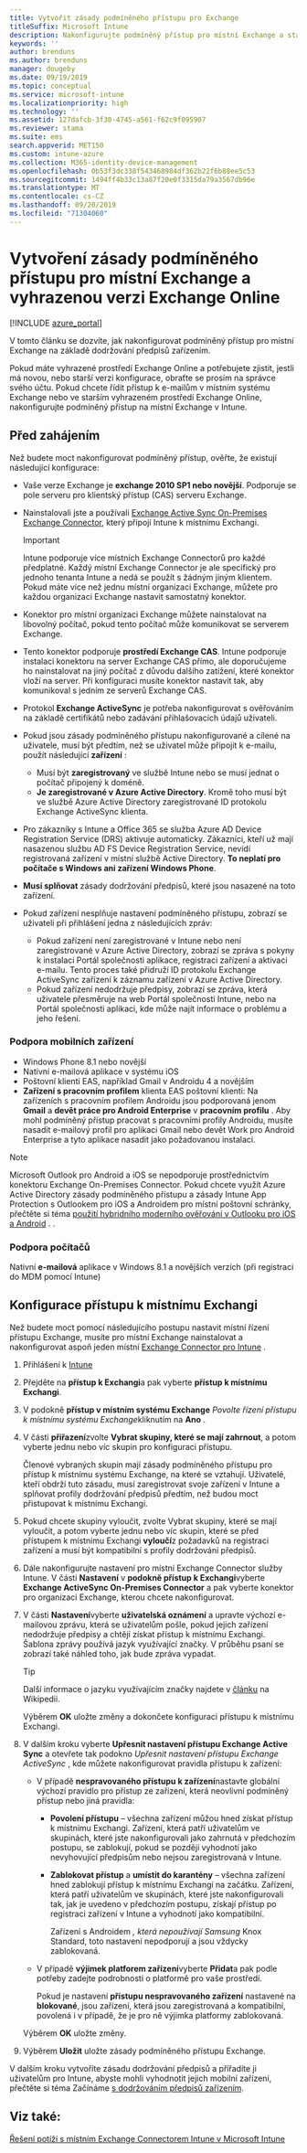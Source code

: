 ```yaml
---
title: Vytvořit zásady podmíněného přístupu pro Exchange
titleSuffix: Microsoft Intune
description: Nakonfigurujte podmíněný přístup pro místní Exchange a starší verze Exchange Online vyhrazené v Intune.
keywords: ''
author: brenduns
ms.author: brenduns
manager: dougeby
ms.date: 09/19/2019
ms.topic: conceptual
ms.service: microsoft-intune
ms.localizationpriority: high
ms.technology: ''
ms.assetid: 127dafcb-3f30-4745-a561-f62c9f095907
ms.reviewer: stama
ms.suite: ems
search.appverid: MET150
ms.custom: intune-azure
ms.collection: M365-identity-device-management
ms.openlocfilehash: 0b53f3dc338f543468984df362b22f6b88ee5c53
ms.sourcegitcommit: 1494ff4b33c13a87f20e0f3315da79a3567db96e
ms.translationtype: MT
ms.contentlocale: cs-CZ
ms.lasthandoff: 09/20/2019
ms.locfileid: "71304060"
---
```

# <a name="create-a-conditional-access-policy-for-exchange-on-premises-and-legacy-exchange-online-dedicated"></a>Vytvoření zásady podmíněného přístupu pro místní Exchange a vyhrazenou verzi Exchange Online

[!INCLUDE [azure_portal](./includes/azure_portal.md)]

V tomto článku se dozvíte, jak nakonfigurovat podmíněný přístup pro místní Exchange na základě dodržování předpisů zařízením.

Pokud máte vyhrazené prostředí Exchange Online a potřebujete zjistit, jestli má novou, nebo starší verzi konfigurace, obraťte se prosím na správce svého účtu. Pokud chcete řídit přístup k e-mailům v místním systému Exchange nebo ve starším vyhrazeném prostředí Exchange Online, nakonfigurujte podmíněný přístup na místní Exchange v Intune.

## <a name="before-you-begin"></a>Před zahájením

Než budete moct nakonfigurovat podmíněný přístup, ověřte, že existují následující konfigurace:

- Vaše verze Exchange je **exchange 2010 SP1 nebo novější**. Podporuje se pole serveru pro klientský přístup (CAS) serveru Exchange.

- Nainstalovali jste a používali [Exchange Active Sync On-Premises Exchange Connector](exchange-connector-install.md), který připojí Intune k místnímu Exchangi.

    >[!IMPORTANT]  
    >Intune podporuje více místních Exchange Connectorů pro každé předplatné.  Každý místní Exchange Connector je ale specifický pro jednoho tenanta Intune a nedá se použít s žádným jiným klientem.  Pokud máte více než jednu místní organizaci Exchange, můžete pro každou organizaci Exchange nastavit samostatný konektor.

- Konektor pro místní organizaci Exchange můžete nainstalovat na libovolný počítač, pokud tento počítač může komunikovat se serverem Exchange.

- Tento konektor podporuje **prostředí Exchange CAS**. Intune podporuje instalaci konektoru na server Exchange CAS přímo, ale doporučujeme ho nainstalovat na jiný počítač z důvodu dalšího zatížení, které konektor vloží na server. Při konfiguraci musíte konektor nastavit tak, aby komunikoval s jedním ze serverů Exchange CAS.

- Protokol **Exchange ActiveSync** je potřeba nakonfigurovat s ověřováním na základě certifikátů nebo zadávání přihlašovacích údajů uživateli.

- Pokud jsou zásady podmíněného přístupu nakonfigurované a cílené na uživatele, musí být předtím, než se uživatel může připojit k e-mailu, použít následující **zařízení** :
  - Musí být **zaregistrovaný** ve službě Intune nebo se musí jednat o počítač připojený k doméně.
  - **Je zaregistrované v Azure Active Directory**. Kromě toho musí být ve službě Azure Active Directory zaregistrované ID protokolu Exchange ActiveSync klienta.

- Pro zákazníky s Intune a Office 365 se služba Azure AD Device Registration Service (DRS) aktivuje automaticky. Zákazníci, kteří už mají nasazenou službu AD FS Device Registration Service, nevidí registrovaná zařízení v místní službě Active Directory. **To neplatí pro počítače s Windows ani zařízení Windows Phone**.

- **Musí splňovat** zásady dodržování předpisů, které jsou nasazené na toto zařízení.

- Pokud zařízení nesplňuje nastavení podmíněného přístupu, zobrazí se uživateli při přihlášení jedna z následujících zpráv:
  - Pokud zařízení není zaregistrované v Intune nebo není zaregistrované v Azure Active Directory, zobrazí se zpráva s pokyny k instalaci Portál společnosti aplikace, registraci zařízení a aktivaci e-mailu. Tento proces také přidruží ID protokolu Exchange ActiveSync zařízení k záznamu zařízení v Azure Active Directory.
  - Pokud zařízení nedodržuje předpisy, zobrazí se zpráva, která uživatele přesměruje na web Portál společnosti Intune, nebo na Portál společnosti aplikaci, kde může najít informace o problému a jeho řešení.

### <a name="support-for-mobile-devices"></a>Podpora mobilních zařízení

- Windows Phone 8.1 nebo novější
- Nativní e-mailová aplikace v systému iOS
- Poštovní klienti EAS, například Gmail v Androidu 4 a novějším
- **Zařízení s pracovním profilem** klienta EAS poštovní klienti: Na zařízeních s pracovním profilem Androidu jsou podporovaná jenom **Gmail** a **devět práce pro Android Enterprise** v **pracovním profilu** . Aby mohl podmíněný přístup pracovat s pracovními profily Androidu, musíte nasadit e-mailový profil pro aplikaci Gmail nebo devět Work pro Android Enterprise a tyto aplikace nasadit jako požadovanou instalaci.

> [!NOTE]
> Microsoft Outlook pro Android a iOS se nepodporuje prostřednictvím konektoru Exchange On-Premises Connector. Pokud chcete využít Azure Active Directory zásady podmíněného přístupu a zásady Intune App Protection s Outlookem pro iOS a Androidem pro místní poštovní schránky, přečtěte si téma [použití hybridního moderního ověřování v Outlooku pro iOS a Android](https://docs.microsoft.com/Exchange/clients/outlook-for-ios-and-android/use-hybrid-modern-auth) . . 

### <a name="support-for-pcs"></a>Podpora počítačů

Nativní **e-mailová** aplikace v Windows 8.1 a novějších verzích (při registraci do MDM pomocí Intune)

## <a name="configure-exchange-on-premises-access"></a>Konfigurace přístupu k místnímu Exchangi

Než budete moct pomocí následujícího postupu nastavit místní řízení přístupu Exchange, musíte pro místní Exchange nainstalovat a nakonfigurovat aspoň jeden místní [Exchange Connector pro Intune](exchange-connector-install.md) .

1. Přihlášení k [Intune](https://go.microsoft.com/fwlink/?linkid=2090973)

2. Přejděte na **přístup k Exchangi**a pak vyberte **přístup k místnímu Exchangi**. 

3. V podokně **přístup v místním systému Exchange** *Povolte řízení přístupu k místnímu systému Exchange*kliknutím na **Ano** .

4. V části **přiřazení**zvolte **Vybrat skupiny, které se mají zahrnout**, a potom vyberte jednu nebo víc skupin pro konfiguraci přístupu. 

   Členové vybraných skupin mají zásady podmíněného přístupu pro přístup k místnímu systému Exchange, na které se vztahují. Uživatelé, kteří obdrží tuto zásadu, musí zaregistrovat svoje zařízení v Intune a splňovat profily dodržování předpisů předtím, než budou moct přistupovat k místnímu Exchangi.

5. Pokud chcete skupiny vyloučit, zvolte Vybrat skupiny, které se mají vyloučit, a potom vyberte jednu nebo víc skupin, které se před přístupem k místnímu Exchangi **vyloučí**z požadavků na registraci zařízení a musí být kompatibilní s profily dodržování předpisů. 

6. Dále nakonfigurujte nastavení pro místní Exchange Connector služby Intune.  V části **Nastavení** v **podokně přístup k Exchangi**vyberte **Exchange ActiveSync On-Premises Connector** a pak vyberte konektor pro organizaci Exchange, kterou chcete nakonfigurovat.

7. V části **Nastavení**vyberte **uživatelská oznámení** a upravte výchozí e-mailovou zprávu, která se uživatelům pošle, pokud jejich zařízení nedodržuje předpisy a chtějí získat přístup k místnímu Exchangi. Šablona zprávy používá jazyk využívající značky.  V průběhu psaní se zobrazí také náhled toho, jak bude zpráva vypadat.
   > [!TIP]
   > Další informace o jazyku využívajícím značky najdete v [článku](https://en.wikipedia.org/wiki/Markup_language) na Wikipedii.
 
   Výběrem **OK** uložte změny a dokončete konfiguraci přístupu k místnímu Exchangi.

8. V dalším kroku vyberte **Upřesnit nastavení přístupu Exchange Active Sync** a otevřete tak podokno *Upřesnit nastavení přístupu Exchange ActiveSync* , kde můžete nakonfigurovat pravidla přístupu k zařízení:  

   - V případě **nespravovaného přístupu k zařízení**nastavte globální výchozí pravidlo pro přístup ze zařízení, která neovlivní podmíněný přístup nebo jiná pravidla:

     - **Povolení přístupu** – všechna zařízení můžou hned získat přístup k místnímu Exchangi. Zařízení, která patří uživatelům ve skupinách, které jste nakonfigurovali jako zahrnutá v předchozím postupu, se zablokují, pokud se později vyhodnotí jako nevyhovující předpisům nebo nejsou zaregistrovaná v Intune.

     - **Zablokovat přístup** a **umístit do karantény** – všechna zařízení hned zablokují přístup k místnímu Exchangi na začátku. Zařízení, která patří uživatelům ve skupinách, které jste nakonfigurovali tak, jak je uvedeno v předchozím postupu, získají přístup po registraci zařízení v Intune a vyhodnotí jako kompatibilní. 

       Zařízení s Androidem *, která nepoužívají Samsung* Knox Standard, toto nastavení nepodporují a jsou vždycky zablokovaná.

   -  V případě **výjimek platforem zařízení**vyberte **Přidat**a pak podle potřeby zadejte podrobnosti o platformě pro vaše prostředí. 
   
      Pokud je nastavení **přístupu nespravovaného zařízení** nastavené na **blokované**, jsou zařízení, která jsou zaregistrovaná a kompatibilní, povolená i v případě, že je pro ně výjimka platformy zablokovaná.  
   
   Výběrem **OK** uložte změny.

9. Výběrem **Uložit** uložte zásady podmíněného přístupu Exchange.

V dalším kroku vytvoříte zásadu dodržování předpisů a přiřadíte ji uživatelům pro Intune, abyste mohli vyhodnotit jejich mobilní zařízení, přečtěte si téma Začínáme [s dodržováním předpisů zařízením](device-compliance-get-started.md).

## <a name="see-also"></a>Viz také:

[Řešení potíží s místním Exchange Connectorem Intune v Microsoft Intune](https://support.microsoft.com/help/4471887)
